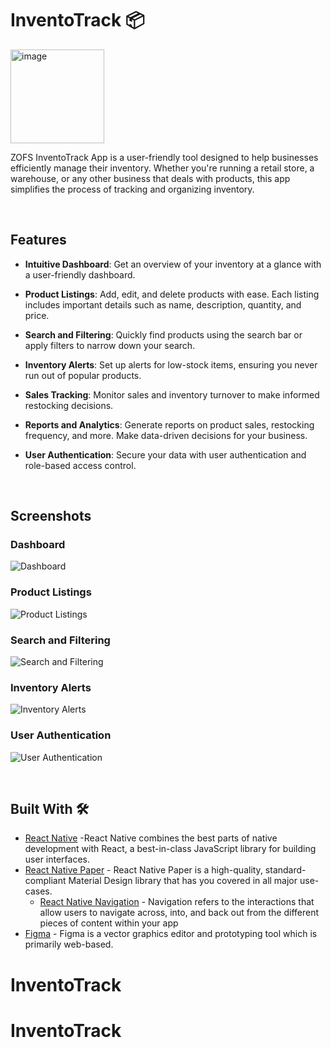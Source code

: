 # InventoTrack 📦

<img src="./src/images/logo_light.png" alt="image" width="150" height="150">

ZOFS InventoTrack App is a user-friendly tool designed to help businesses efficiently manage their inventory. Whether you're running a retail store, a warehouse, or any other business that deals with products, this app simplifies the process of tracking and organizing inventory.

<br />

## Features

- **Intuitive Dashboard**: Get an overview of your inventory at a glance with a user-friendly dashboard.

- **Product Listings**: Add, edit, and delete products with ease. Each listing includes important details such as name, description, quantity, and price.

- **Search and Filtering**: Quickly find products using the search bar or apply filters to narrow down your search.

- **Inventory Alerts**: Set up alerts for low-stock items, ensuring you never run out of popular products.

- **Sales Tracking**: Monitor sales and inventory turnover to make informed restocking decisions.

- **Reports and Analytics**: Generate reports on product sales, restocking frequency, and more. Make data-driven decisions for your business.

- **User Authentication**: Secure your data with user authentication and role-based access control.

<br />

## Screenshots

### Dashboard
![Dashboard](./src/images/readme/dashboard.png)

### Product Listings
![Product Listings](./src/images/readme/store_dashboard.png)

### Search and Filtering
![Search and Filtering](./src/images/readme/search.png)

### Inventory Alerts
![Inventory Alerts](./src/images/readme/product_details.png)

### User Authentication
![User Authentication](./src/images/readme/signin.png)

<br />

## Built With 🛠
- [React Native](https://reactnative.dev/) -React Native combines the best parts of native development with React, a best-in-class JavaScript library for building user interfaces.
- [React Native Paper](https://reactnativepaper.com) - React Native Paper is a high-quality, standard-compliant Material Design library that has you covered in all major use-cases.
  - [React Native Navigation](https://reactnavigation.org) - Navigation refers to the interactions that allow users to navigate across, into, and back out from the different pieces of content within your app
- [Figma](https://figma.com/) - Figma is a vector graphics editor and prototyping tool which is primarily web-based.
# InventoTrack
# InventoTrack
